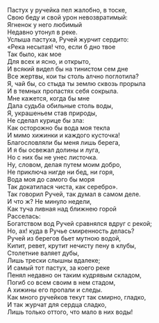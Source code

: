 Пастух у ручейка пел жалобно, в тоске,  
Свою беду и свой урон невозвратимый:  
Ягненок у него любимый  
Недавно утонул в реке.  
Услыша пастуха, Ручей журчит сердито:  
«Река несытая! что, если б дно твое  
Так было, как мое  
Для всех и ясно, и открыто,  
И всякий видел бы на тинистом сем дне  
Все жертвы, кои ты столь алчно поглотила?  
Я, чай бы, со стыда ты землю сквозь прорыла  
И в темных пропастях себя сокрыла.  
Мне кажется, когда бы мне  
Дала судьба обильные столь воды,  
Я, украшеньем став природы,  
Не сделал курице бы зла:  
Как осторожно бы вода моя текла  
И мимо хижинки и каждого кусточка!  
Благословляли бы меня лишь берега,  
И я бы освежал долины и луга,  
Но с них бы не унес листочка.  
Ну, словом, делая путем моим добро,  
Не приключа нигде ни бед, ни горя,  
Вода моя до самого бы моря  
Так докатилася чиста, как серебро».  
Так говорил Ручей, так думал в самом деле.  
И что ж? Не минуло недели,  
Как туча ливная над ближнею горой  
Расселась:  
Богатством вод Ручей сравнялся вдруг с рекой;  
Но, ах! куда в Ручье смиренность делась?  
Ручей из берегов бьет мутною водой,  
Кипит, ревет, крутит нечисту пену в клубы,  
Столетние валяет дубы,  
Лишь трески слышны вдалеке;  
И самый тот пастух, за коего реке  
Пенял недавно он таким кудрявым складом,  
Погиб со всем своим в нем стадом,  
А хижины его пропали и следы.  
Как много ручейков текут так смирно, гладко,  
И так журчат для сердца сладко,  
Лишь только оттого, что мало в них воды!